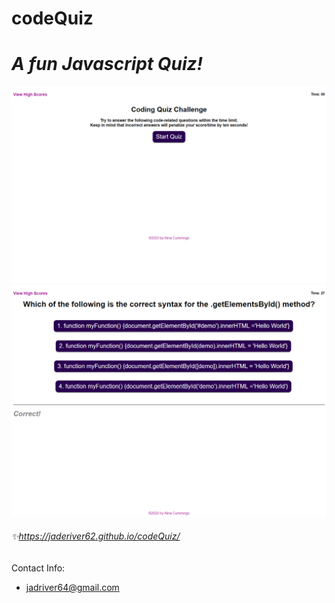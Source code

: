 # codeQuiz
# *A fun Javascript Quiz!*



![Screenshot](https://github.com/jaderiver62/codeQuiz/blob/main/assets/images/codeQuizsrcsht1.png?raw=true)
![Screenshot](https://github.com/jaderiver62/codeQuiz/blob/main/assets/images/codeQuizsrcsht2.png?raw=true)

###### :sparkles:https://jaderiver62.github.io/codeQuiz/

Contact Info:
* [jadriver64@gmail.com](mailto:jaderiver64@gmail.com)